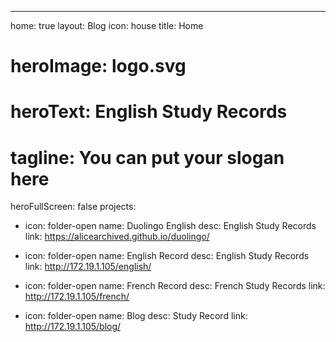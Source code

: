 ---

home: true
layout: Blog
icon: house
title: Home

# heroImage: logo.svg

# heroText: English Study Records
# tagline: You can put your slogan here
heroFullScreen: false
projects:

- icon: folder-open
  name: Duolingo English
  desc: English Study Records
  link: https://alicearchived.github.io/duolingo/

- icon: folder-open
  name: English Record
  desc: English Study Records
  link: http://172.19.1.105/english/

- icon: folder-open
  name: French Record
  desc: French Study Records
  link: http://172.19.1.105/french/

- icon: folder-open
  name: Blog
  desc: Study Record
  link: http://172.19.1.105/blog/